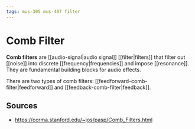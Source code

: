 ```yaml
---
tags: mus-305 mus-407 filter
---
```


# Comb Filter

**Comb filters** are [[audio-signal|audio signal]] [[filter|filters]] that filter out [[noise]] into discrete [[frequency|frequencies]] and impose [[resonance]]. They are fundamental building blocks for audio effects.

There are two types of comb filters: [[feedforward-comb-filter|feedforward]] and [[feedback-comb-filter|feedback]].


## Sources

- <https://ccrma.stanford.edu/~jos/pasp/Comb_Filters.html>

